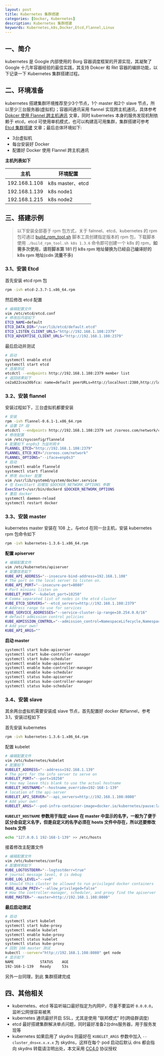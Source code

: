 ```yaml
---
layout: post
title: Kubernetes 集群搭建
categories: [Docker, Kubernetes]
description: Kubernetes 集群搭建
keywords: Kubernetes,k8s,Docker,Etcd,Flannel,Linux
---
```




## 一、简介

kubernetes 是 Google 内部使用的 Borg 容器调度框架的开源实现，其凝聚了 Google 十几年容器经验的最佳实践，其支持 Dokcer 和 Rkt 容器的编排功能，以下记录一下 Kubernetes 集群搭建过程。

## 二、环境准备

kubernetes 搭建集群环境推荐至少3个节点，1个 master 和2个 slave 节点，所以至少三台服务器(虚拟机)；容器间通讯采用 flannel 实现跨主机通讯，具体参考 [Dokcer 使用 Flannel 跨主机通讯](http://mritd.me/2016/09/03/Dokcer-%E4%BD%BF%E7%94%A8-Flannel-%E8%B7%A8%E4%B8%BB%E6%9C%BA%E9%80%9A%E8%AE%AF/) 文章，同时 kubernetes 本身的服务发现机制依赖于 etcd，etcd 可使用单机模式，也可以构建高可用集群，集群搭建可参考 [Etcd 集群搭建](http://mritd.me/2016/09/01/Etcd-%E9%9B%86%E7%BE%A4%E6%90%AD%E5%BB%BA/) 文章；最后总体环境如下:

<!--more-->

- 3台虚拟机
- 每台安装好 Docker
- 配置好 Docker 使用 Flannel 跨主机通讯

**主机列表如下**

|主机|环境配置|
|----|--------|
|192.168.1.108|k8s master、etcd|
|192.168.1.139|k8s node1|
|192.168.1.215|k8s node2|

## 三、搭建示例

> 以下安装全部基于 rpm 包方式，关于 falnnel、etcd、kubernetes 的 rpm 包可通过 [build\_rpm\_tool.sh](https://github.com/mritd/shell_scripts/blob/master/build_rpm_tool.sh) 脚本工具创建指定版本的 rpm 包，下载脚本使用 `./build_rpm_tool.sh k8s 1.3.6` 命令即可创建一个 k8s 的 rpm，**如需多次使用，请将脚本第 181 行 k8s rpm 地址替换为已经自己编译好的 k8s rpm 地址(cdn 流量不多)**


### 3.1、安装 Etcd

首先安装 etcd rpm 包

``` sh
rpm -ivh etcd-2.3.7-1.x86_64.rpm
```

然后修改 etcd 配置

``` sh
# 编辑配置文件
vim /etc/etcd/etcd.conf
# 修改后内容如下
ETCD_NAME=default
ETCD_DATA_DIR="/var/lib/etcd/default.etcd"
ETCD_LISTEN_CLIENT_URLS="http://192.168.1.108:2379"
ETCD_ADVERTISE_CLIENT_URLS="http://192.168.1.108:2379"
```

最后启动并测试

``` sh
# 启动
systemctl enable etcd
systemctl start etcd
# 连接测试
etcdctl --endpoints http://192.168.1.108:2379 member list
# 返回结果如下
ce2a822cea30bfca: name=default peerURLs=http://localhost:2380,http://localhost:7001 clientURLs=http://192.168.1.108:2379 isLeader=true
```

### 3.2、安装 flannel

安装过程如下，三台虚拟机都要安装

``` sh
# 安装
rpm -ivh flannel-0.6.1-1.x86_64.rpm
# 设置 IP 段
etcdctl --endpoints http://192.168.1.108:2379 set /coreos.com/network/config '{"NetWork":"10.0.0.0/16"}'
# 修改配置
vim /etc/sysconfig/flanneld
# 配置如下 enp0s3 为监听网卡
FLANNEL_ETCD="http://192.168.1.108:2379"
FLANNEL_ETCD_KEY="/coreos.com/network"
FLANNEL_OPTIONS="--iface=enp0s3"
# 启动
systemctl enable flanneld
systemctl start flanneld
# 修改 docker 配置
vim /usr/lib/systemd/system/docker.service
# 在 ExecStart 后增加 $DOCKER_NETWORK_OPTIONS 参数
ExecStart=/usr/bin/dockerd $DOCKER_NETWORK_OPTIONS
# 重启 docker
systemctl daemon-reload
systemctl restart docker
```

### 3.3、安装 master

kubernetes master 安装在 108 上，与etcd 在同一台主机，安装 kubernetes rpm 包命令如下

``` sh
rpm -ivh kubernetes-1.3.6-1.x86_64.rpm
```

**配置 apiserver**

``` sh
# 编辑配置文件
vim /etc/kubernetes/apiserver
# 配置信息如下
KUBE_API_ADDRESS="--insecure-bind-address=192.168.1.108"
# The port on the local server to listen on.
KUBE_API_PORT="--insecure-port=8080"
# Port minions listen on
KUBELET_PORT="--kubelet_port=10250"
# Comma separated list of nodes in the etcd cluster
KUBE_ETCD_SERVERS="--etcd_servers=http://192.168.1.108:2379"
# Address range to use for services
KUBE_SERVICE_ADDRESSES="--service-cluster-ip-range=10.254.0.0/16"
# default admission control policies
KUBE_ADMISSION_CONTROL="--admission_control=NamespaceLifecycle,NamespaceExists,LimitRanger,SecurityContextDeny,ServiceAccount,ResourceQuota"
# Add your own!
KUBE_API_ARGS=""
```


**启动 master**

``` sh
systemctl start kube-apiserver
systemctl start kube-controller-manager
systemctl start kube-scheduler
systemctl enable kube-apiserver
systemctl enable kube-controller-manager
systemctl enable kube-scheduler
systemctl status kube-apiserver
systemctl status kube-controller-manager
systemctl status kube-scheduler
```

### 3.4、安装 slave

其余两台虚拟机需要安装成 slave 节点，首先配置好 docker 和flannel，参考 3.1，安装过程如下

首先安装 kubernetes

``` sh
rpm -ivh kubernetes-1.3.6-1.x86_64.rpm
```

配置 kubelet

``` sh
# 编辑配置文件
vim /etc/kubernetes/kubelet
# 配置如下
KUBELET_ADDRESS="--address=192.168.1.139"
# The port for the info server to serve on
KUBELET_PORT="--port=10250"
# You may leave this blank to use the actual hostname
KUBELET_HOSTNAME="--hostname_override=192-168-1-139"
# location of the api-server
KUBELET_API_SERVER="--api_servers=http://192.168.1.108:8080"
# Add your own!
KUBELET_ARGS="--pod-infra-container-image=docker.io/kubernetes/pause:latest"
```

**`KUBELET_HOSTNAME` 参数用于指定 slave 在 master 中显示的名字，一般为了便于区分会自定义名字，但是自定义的名字必须在 hosts 文件中存在，所以还要修改 hosts 文件**

``` sh
echo "127.0.0.1 192-168-1-139" >> /etc/hosts
```

接着修改主配置文件

``` sh
# 编辑配置文件
vim /etc/kubernetes/config
# 配置样例如下
KUBE_LOGTOSTDERR="--logtostderr=true"
# journal message level, 0 is debug
KUBE_LOG_LEVEL="--v=0"
# Should this cluster be allowed to run privileged docker containers
KUBE_ALLOW_PRIV="--allow_privileged=false"
# How the controller-manager, scheduler, and proxy find the apiserver
KUBE_MASTER="--master=http://192.168.1.108:8080"
```

**最后启动测试**

``` sh
# 启动
systemctl start kubelet
systemctl start kube-proxy
systemctl enable kubelet
systemctl enable kube-proxy
systemctl status kubelet
systemctl status kube-proxy
# 回到 108 master 测试
kubectl --server="http://192.168.1.108:8080" get node
# 显示如下
NAME            STATUS    AGE
192-168-1-139   Ready     53s
```

另外一台同理，到此 集群搭建完成

## 四、其他相关

- kubernetes、etcd 等监听端口最好指定为内网IP，尽量不要监听 `0.0.0.0`，监听公网很容易被黑
- kubernetes 通讯最好开启 SSL，尤其是使用 "联邦模式" 时(跨级群调度)
- etcd 最好搭建集群解决单点问题，同时最好准备2台dns服务器，用于服务发现等
- kubernetes 如果启用了 skydns 则最好在 `KUBELET_ARGS` 参数中加入 `--cluster_dns=x.x.x.x` 为 skydns，这样在每个 pod 启动后默认 dns 都会指向 skydns
转载请注明出处，本文采用 [CC4.0](http://creativecommons.org/licenses/by-nc-nd/4.0/) 协议授权
